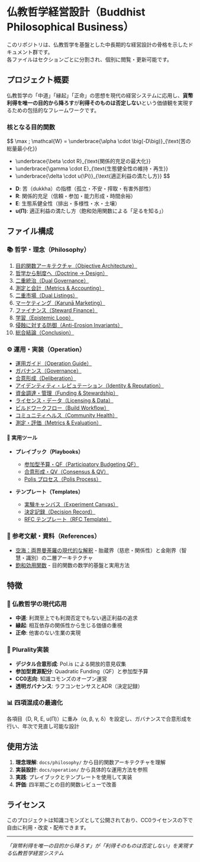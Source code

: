 # 仏教哲学経営設計（Buddhist Philosophical Business）

このリポジトリは、仏教哲学を基盤とした中長期的な経営設計の骨格を示したドキュメント群です。  
各ファイルはセクションごとに分割され、個別に閲覧・更新可能です。

## プロジェクト概要

仏教哲学の「中道」「縁起」「正命」の思想を現代の経営システムに応用し、**貨幣利得を唯一の目的から降ろす**が**利得そのものは否定しない**という価値観を実現するための包括的なフレームワークです。

### 核となる目的関数

$$
\max \; \mathcal{W} 
= \underbrace{\alpha \cdot \big(-D\big)}_{\text{苦の総量最小化}}
+ \underbrace{\beta \cdot R}_{\text{関係的充足の最大化}}
+ \underbrace{\gamma \cdot E}_{\text{生態健全性の維持・再生}}
+ \underbrace{\delta \cdot u(\Pi)}_{\text{適正利益の満たし方}}
$$

- **D**: 苦（dukkha）の指標（孤立・不安・搾取・有害外部性）
- **R**: 関係的充足（信頼・参加・能力形成・時間余裕）
- **E**: 生態系健全性（排出・多様性・水・土壌）
- **u(Π)**: 適正利益の満たし方（飽和効用関数による「足るを知る」）

## ファイル構成

### 📚 哲学・理念（Philosophy）
1. [目的関数アーキテクチャ（Objective Architecture）](./docs/philosophy/01_objective_architecture.md)  
2. [哲学から制度へ（Doctrine → Design）](./docs/philosophy/02_doctrine_to_design.md)  
3. [二重統治（Dual Governance）](./docs/philosophy/03_dual_governance.md)  
4. [測定と会計（Metrics & Accounting）](./docs/philosophy/04_metrics_accounting.md)  
5. [二重市場（Dual Listings）](./docs/philosophy/05_dual_listings.md)  
6. [マーケティング（Karunā Marketing）](./docs/philosophy/06_karuna_marketing.md)  
7. [ファイナンス（Steward Finance）](./docs/philosophy/07_steward_finance.md)  
8. [学習（Epistemic Loop）](./docs/philosophy/08_epistemic_loop.md)  
9. [侵蝕に対する防御（Anti-Erosion Invariants）](./docs/philosophy/09_anti_erosion_invariants.md)  
10. [総合結論（Conclusion）](./docs/philosophy/10_conclusion.md)  

### ⚙️ 運用・実装（Operation）
- [運用ガイド（Operation Guide）](./docs/operation/README.md)
- [ガバナンス（Governance）](./docs/operation/01-governance.md)
- [合意形成（Deliberation）](./docs/operation/02-deliberation.md)
- [アイデンティティ・レピュテーション（Identity & Reputation）](./docs/operation/03-identity-and-reputation.md)
- [資金調達・管理（Funding & Stewardship）](./docs/operation/04-funding-and-stewardship.md)
- [ライセンス・データ（Licensing & Data）](./docs/operation/05-licensing-and-data.md)
- [ビルドワークフロー（Build Workflow）](./docs/operation/06-build-workflow.md)
- [コミュニティヘルス（Community Health）](./docs/operation/07-community-health.md)
- [測定・評価（Metrics & Evaluation）](./docs/operation/08-metrics-and-evaluation.md)

#### 🔧 実用ツール
- **プレイブック（Playbooks）**
  - [参加型予算・QF（Participatory Budgeting QF）](./docs/operation/playbooks/participatory-budgeting-qf.md)
  - [合意形成・QV（Consensus & QV）](./docs/operation/playbooks/consensus-and-qv.md)
  - [Polis プロセス（Polis Process）](./docs/operation/playbooks/polis-process.md)

- **テンプレート（Templates）**
  - [実験キャンバス（Experiment Canvas）](./docs/operation/templates/experiment-canvas.md)
  - [決定記録（Decision Record）](./docs/operation/templates/decision-record-template.md)
  - [RFC テンプレート（RFC Template）](./docs/operation/templates/rfc-template.md)

### 📖 参考文献・資料（References）
- [空海：両界曼荼羅の現代的な解釈](./docs/references/空海_両界曼荼羅の現代的な解釈.md) - 胎蔵界（慈悲・関係性）と金剛界（智慧・識別）の二層アーキテクチャ
- [飽和効用関数](./docs/references/飽和効用関数.md) - 目的関数の数学的基盤と実用方法

## 特徴

### 🎯 仏教哲学の現代応用
- **中道**: 利潤至上でも利潤否定でもない適正利益の追求
- **縁起**: 相互依存の関係性から生じる価値の重視
- **正命**: 他害のない生業の実現

### 🔄 Plurality実装
- **デジタル合意形成**: Pol.is による開放的意見収集
- **参加型資源配分**: Quadratic Funding（QF）と参加型予算
- **CC0志向**: 知識コモンズのオープン運営
- **透明ガバナンス**: ラフコンセンサスとADR（決定記録）

### 📊 四項混成の最適化
各項目（D, R, E, u(Π)）に重み（α, β, γ, δ）を設定し、ガバナンスで合意形成を行い、年次で見直し可能な設計

## 使用方法

1. **理念理解**: `docs/philosophy/` から目的関数アーキテクチャを理解
2. **実装設計**: `docs/operation/` から具体的な運用方法を参照
3. **実践**: プレイブックとテンプレートを使用して実装
4. **評価**: 四半期ごとの目的関数レビューで改善

## ライセンス

このプロジェクトは知識コモンズとして公開されており、CC0ライセンスの下で自由に利用・改変・配布できます。

---

*「貨幣利得を唯一の目的から降ろす」が「利得そのものは否定しない」を実現する仏教哲学経営システム*
